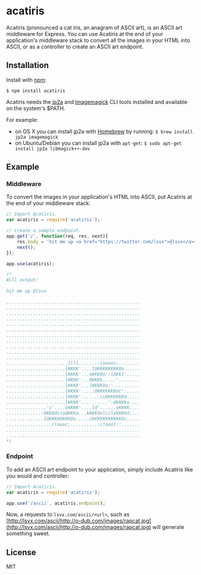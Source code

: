 
# acatiris

Acatiris (pronounced a cat iris, an anagram of ASCII art), is an ASCII art middleware for Express. You can use Acatiris at the end of your application's middleware stack to convert all the images in your HTML into ASCII, or as a controller to create an ASCII art endpoint.

## Installation

Install with [npm](http://npmjs.org):

    $ npm install acatiris
    
Acatiris needs the [jp2a](http://csl.name/jp2a/) and [Imagemagick](http://www.imagemagick.org/) CLI tools installed and available on the system's $PATH.

For example:

* on OS X you can install jp2a with [Homebrew](http://brew.sh/) by running: `$ brew install jp2a imagemagick`
* on Ubuntu/Debian you can install jp2a with `apt-get`: `$ sudo apt-get install jp2a libmagick++-dev`

## Example

### Middleware

To convert the images in your application's HTML into ASCII, put Acatiris at the end of your middleware stack:

````js
// Import Acatiris.
var acatiris = require('acatiris');

// Create a sample endpoint.
app.get('/', function(req, res, next){
    res.body = 'hit me up <a href="https://twitter.com/lsvx">@lsvx</a><img src="http://upload.wikimedia.org/wikipedia/commons/6/6a/JavaScript-logo.png"/>';
    next();
});

app.use(acatiris);

/*
Will output:
 
hit me up @lsvx
 
..................................................
..................................................
..................................................
..................................................
..................................................
..................................................
..................................................
..................................................
..................................................
..................................................
..................................................
......................,llll.......;cooooc;........
......................lKKKK'....l0KKKKKKKK0o......
......................lKKKK'...oKKK0o::lOKkl'.....
......................lKKKK'...OKKKk.....'........
......................lKKKK'...lKKKKOo:'..........
......................lKKKK'....:OKKKKKK0dc'......
......................lKKKK'......,cxOKKKKK0d.....
......................lKKKK'..........':dKKKKx....
...............'c'....oKKKK'...,ld'......xKKKK....
.............:OKK0dcco0KKKx...kKKK0xlcclxKKKKd....
..............lOKKKKKKKK0o.....ckKKKKKKKKKKOc.....
................,cloooc;..........;cloool:'.......
..................................................
..................................................
*/
````

### Endpoint

To add an ASCII art endpoint to your application, simply include Acatiris like you would and controller:

````js
// Import Acatiris.
var acatiris = require('acatiris');

app.use('/ascii', acatiris.endpoint);
````

Now, a requests to `lsvx.com/ascii/<url>`, such as [http://lsvx.com/ascii/http://o-dub.com/images/rapcat.jpg](http://lsvx.com/ascii/http://o-dub.com/images/rapcat.jpg) will generate something sweet.

## License

MIT
